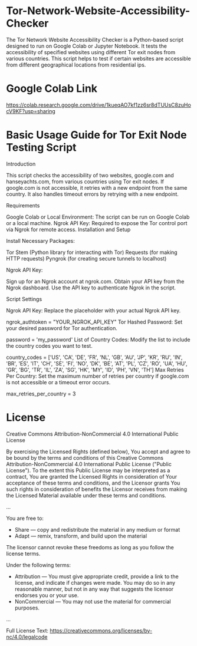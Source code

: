 # Tor-Network-Website-Accessibility-Checker
The Tor Network Website Accessibility Checker is a Python-based script designed to run on Google Colab or Jupyter Notebook. It tests the accessibility of specified websites using different Tor exit nodes from various countries. This script helps to test if certain websites are accessible from different geographical locations from residential ips.

# Google Colab Link
https://colab.research.google.com/drive/1kueqAO7kf1zz6sr8dTUUsC8zuHocV9KF?usp=sharing

# Basic Usage Guide for Tor Exit Node Testing Script

Introduction

This script checks the accessibility of two websites, google.com and hanseyachts.com, from various countries using Tor exit nodes. If google.com is not accessible, it retries with a new endpoint from the same country. It also handles timeout errors by retrying with a new endpoint.

Requirements

Google Colab or Local Environment: The script can be run on Google Colab or a local machine.
Ngrok API Key: Required to expose the Tor control port via Ngrok for remote access.
Installation and Setup

Install Necessary Packages:

Tor
Stem (Python library for interacting with Tor)
Requests (for making HTTP requests)
Pyngrok (for creating secure tunnels to localhost)

Ngrok API Key:

Sign up for an Ngrok account at ngrok.com.
Obtain your API key from the Ngrok dashboard.
Use the API key to authenticate Ngrok in the script.

Script Settings

Ngrok API Key: Replace the placeholder with your actual Ngrok API key.

ngrok_authtoken = "YOUR_NGROK_API_KEY"
Tor Hashed Password: Set your desired password for Tor authentication.

password = 'my_password'
List of Country Codes: Modify the list to include the country codes you want to test.

country_codes = ['US', 'CA', 'DE', 'FR', 'NL', 'GB', 'AU', 'JP', 'KR', 'RU', 'IN', 'BR', 'ES', 'IT', 'CH', 'SE', 'FI', 'NO', 'DK', 'BE', 'AT', 'PL', 'CZ', 'RO', 'UA', 'HU', 'GR', 'BG', 'TR', 'IL', 'ZA', 'SG', 'HK', 'MY', 'ID', 'PH', 'VN', 'TH']
Max Retries Per Country: Set the maximum number of retries per country if google.com is not accessible or a timeout error occurs.

max_retries_per_country = 3

# License
Creative Commons Attribution-NonCommercial 4.0 International Public License

By exercising the Licensed Rights (defined below), You accept and agree to be bound by the terms and conditions of this Creative Commons Attribution-NonCommercial 4.0 International Public License ("Public License"). To the extent this Public License may be interpreted as a contract, You are granted the Licensed Rights in consideration of Your acceptance of these terms and conditions, and the Licensor grants You such rights in consideration of benefits the Licensor receives from making the Licensed Material available under these terms and conditions.

...

You are free to:
- Share — copy and redistribute the material in any medium or format
- Adapt — remix, transform, and build upon the material

The licensor cannot revoke these freedoms as long as you follow the license terms.

Under the following terms:
- Attribution — You must give appropriate credit, provide a link to the license, and indicate if changes were made. You may do so in any reasonable manner, but not in any way that suggests the licensor endorses you or your use.
- NonCommercial — You may not use the material for commercial purposes.

...

Full License Text: https://creativecommons.org/licenses/by-nc/4.0/legalcode
